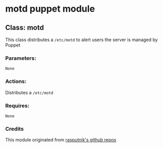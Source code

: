 # motd puppet module  

## Class: motd  

This class distributes a ``/etc/motd`` to alert users the server is managed by Puppet   

### Parameters:  
	None	

### Actions:  

Distributes a ``/etc/motd``  

### Requires:  
	None  

### Credits  

This module originated from [rasputnik's github repos](http://github.com/rasputnik/babysteps-puppet/tree/master/modules/motd/)  
